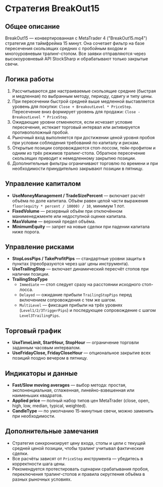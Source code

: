 # Стратегия BreakOut15

## Общее описание
BreakOut15 — конвертированная с MetaTrader 4 ("BreakOut15.mq4") стратегия для таймфрейма 15 минут. Она сочетает фильтр на базе пересечения скользящих средних с пробойным входом и многоуровневым тралинг-стопом. Все заявки отправляются через высокоуровневый API StockSharp и обрабатывают только закрытые свечи.

## Логика работы
1. Рассчитываются две настраиваемые скользящие средние (быстрая и медленная) по выбранным методу, периоду, сдвигу и типу цены.
2. При пересечении быстрой средней выше медленной выставляется уровень для покупки: `Close + BreakoutLevel * PriceStep`. Пересечение вниз формирует уровень для продажи: `Close - BreakoutLevel * PriceStep`.
3. Ожидающие уровни отменяются, если исчезает условие пересечения, истекает торговый интервал или активируется противоположный пробой.
4. Рыночный вход выполняется при достижении ценой уровня пробоя при условии соблюдения требований по капиталу и рискам.
5. Открытые позиции сопровождаются стоп-лоссом, тейк-профитом и одним из трёх режимов тралинг-стопа. Обратное пересечение скользящих приводит к немедленному закрытию позиции.
6. Дополнительные фильтры ограничивают торговлю по времени и при необходимости принудительно закрывают позиции в пятницу.

## Управление капиталом
* **UseMoneyManagement / TradeSizePercent** — включает расчёт объёма по доле капитала. Объём равен целой части выражения `floor(equity * percent / 10000) / 10`, минимум 1 лот.
* **FixedVolume** — резервный объём при отключённом манименеджменте или недоступной оценке капитала.
* **MaxVolume** — верхний предел объёма.
* **MinimumEquity** — запрет на новые сделки при падении капитала ниже порога.

## Управление рисками
* **StopLossPips / TakeProfitPips** — стандартные уровни защиты в пунктах (преобразуются через шаг цены инструмента).
* **UseTrailingStop** — включает динамический пересчёт стопов при наличии позиции.
* **TrailingStopType**
  * `Immediate` — стоп следует сразу на расстоянии исходного стоп-лосса.
  * `Delayed` — ожидание прибыли `TrailingStopPips` перед включением сопровождения с тем же шагом.
  * `MultiLevel` — фиксация прибыли на трёх уровнях (`Level1/2/3TriggerPips`) и последующее сопровождение с шагом `Level3TrailingPips`.

## Торговый график
* **UseTimeLimit, StartHour, StopHour** — ограничение торговли заданным часовым интервалом.
* **UseFridayClose, FridayCloseHour** — опциональное закрытие всех позиций поздно вечером в пятницу.

## Индикаторы и данные
* **Fast/Slow moving averages** — выбор метода: простая, экспоненциальная, сглаженная, линейно-взвешенная или наименьших квадратов.
* **Applied price** — полный набор типов цен MetaTrader (close, open, high, low, median, typical, weighted).
* **CandleType** — по умолчанию 15-минутные свечи, можно заменить при необходимости.

## Дополнительные замечания
* Стратегия синхронизирует цену входа, стопы и цели с текущей средней ценой позиции, чтобы тралинг учитывал фактические сделки.
* Все расчёты зависят от `PriceStep` инструмента — убедитесь в корректности шага цены.
* Рекомендуется протестировать сценарии срабатывания пробоя, переключения тралинг-стопов и правила округления объёма в разных рыночных условиях.
